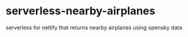 # serverless-nearby-airplanes
serverless for netlify that returns nearby airplanes using opensky data
